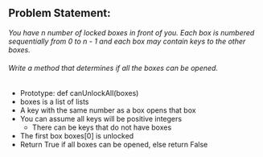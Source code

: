 ## Problem Statement: 

_You have n number of locked boxes in front of you. Each box is numbered sequentially from 0 to n - 1 and each box may contain keys to the other boxes._

###### Write a method that determines if all the boxes can be opened.

 -  Prototype: def canUnlockAll(boxes)
 -  boxes is a list of lists
 -  A key with the same number as a box opens that box
 -  You can assume all keys will be positive integers
    - There can be keys that do not have boxes
 -  The first box boxes[0] is unlocked
 -  Return True if all boxes can be opened, else return False